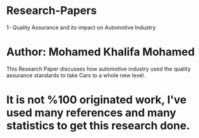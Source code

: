 # Research-Papers
1- Quality Assurance and its impact on Automotive Industry

# Author: Mohamed Khalifa Mohamed

This Research Paper discusses how automotive industry used the quality assurance standards to take Cars to a whole new level.

# It is not %100 originated work, I've used many references and many statistics to get this research done.

